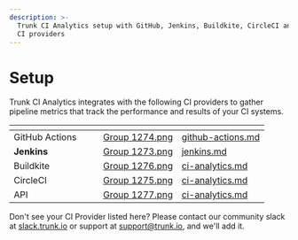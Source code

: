```yaml
---
description: >-
  Trunk CI Analytics setup with GitHub, Jenkins, Buildkite, CircleCI and other
  CI providers
---
```


# Setup

Trunk CI Analytics integrates with the following CI providers to gather pipeline metrics that track the performance and results of your CI systems.

<table data-column-title-hidden data-view="cards"><thead><tr><th></th><th data-hidden></th><th data-hidden></th><th data-hidden data-card-cover data-type="files"></th><th data-hidden data-card-target data-type="content-ref"></th></tr></thead><tbody><tr><td>GitHub Actions</td><td></td><td></td><td><a href="../../.gitbook/assets/Group 1274.png">Group 1274.png</a></td><td><a href="github-actions.md">github-actions.md</a></td></tr><tr><td><strong>Jenkins</strong></td><td></td><td></td><td><a href="../../.gitbook/assets/Group 1273.png">Group 1273.png</a></td><td><a href="jenkins.md">jenkins.md</a></td></tr><tr><td>Buildkite</td><td></td><td></td><td><a href="../../.gitbook/assets/Group 1276.png">Group 1276.png</a></td><td><a href="../../references/apis/ci-analytics.md">ci-analytics.md</a></td></tr><tr><td>CircleCI</td><td></td><td></td><td><a href="../../.gitbook/assets/Group 1275.png">Group 1275.png</a></td><td><a href="../../references/apis/ci-analytics.md">ci-analytics.md</a></td></tr><tr><td>API</td><td></td><td></td><td><a href="../../.gitbook/assets/Group 1277.png">Group 1277.png</a></td><td><a href="../../references/apis/ci-analytics.md">ci-analytics.md</a></td></tr></tbody></table>

Don't see your CI Provider listed here? Please contact our community slack at [slack.trunk.io](https://slack.trunk.io) or support at [support@trunk.io](mailto:support@trunk.io), and we'll add it.
